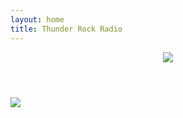 ```yaml
---
layout: home
title: Thunder Rock Radio
---
```


<header id="header">
	<img class="logo" src="{{ 'assets/images/thunder-rock-logo-and-tag.png' | relative_url }}" />
</header>


<!-- Coming Soon Image -->
<!--
<p>
<img class="coming-soon" src="{{ 'assets/images/home/live-stream-coming-soon.png' | relative_url }}" />
</p>
-->

<!-- Currently Offline Image -->

<p>
<img class="coming-soon" src="{{ 'assets/images/home/currently-offline.png' | relative_url }}" />
</p>

<!--
<div id="stream-container">
  <div id="stream-button" class="stream-button play">
    <div id="stream-button-text"><i class="fa fa-play"></i> &nbsp;Play</div>
    <div id="playing" class="playing">
      <div class="rect1"></div>
      <div class="rect2"></div>
      <div class="rect3"></div>
      <div class="rect4"></div>
      <div class="rect5"></div>
    </div>
  </div>
</div>
<p id="data-disclaimer">Data charges may apply.</p>
-->

